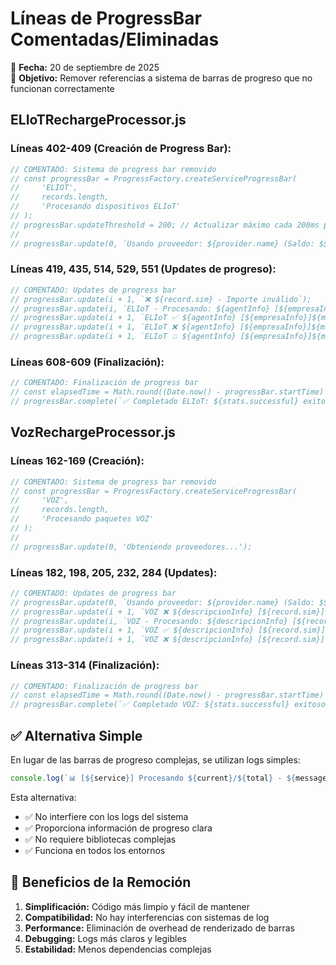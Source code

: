 # Líneas de ProgressBar Comentadas/Eliminadas

📅 **Fecha:** 20 de septiembre de 2025  
🎯 **Objetivo:** Remover referencias a sistema de barras de progreso que no funcionan correctamente

## ELIoTRechargeProcessor.js

### Líneas 402-409 (Creación de Progress Bar):
```javascript
// COMENTADO: Sistema de progress bar removido
// const progressBar = ProgressFactory.createServiceProgressBar(
//     'ELIOT', 
//     records.length, 
//     'Procesando dispositivos ELIoT'
// );
// progressBar.updateThreshold = 200; // Actualizar máximo cada 200ms para menor overhead
// 
// progressBar.update(0, `Usando proveedor: ${provider.name} (Saldo: $${provider.balance})`);
```

### Líneas 419, 435, 514, 529, 551 (Updates de progreso):
```javascript
// COMENTADO: Updates de progress bar
// progressBar.update(i + 1, `❌ ${record.sim} - Importe inválido`);
// progressBar.update(i, `ELIoT - Procesando: ${agentInfo} [${empresaInfo}] ($${record.importe_recarga})${minutosInfo}`);
// progressBar.update(i + 1, `ELIoT ✅ ${agentInfo} [${empresaInfo}]${minutosInfo} - OK`);
// progressBar.update(i + 1, `ELIoT ❌ ${agentInfo} [${empresaInfo}]${minutosInfo} - Error`);
// progressBar.update(i + 1, `ELIoT 💥 ${agentInfo} [${empresaInfo}]${minutosInfo} - Excepción`);
```

### Líneas 608-609 (Finalización):
```javascript
// COMENTADO: Finalización de progress bar
// const elapsedTime = Math.round((Date.now() - progressBar.startTime) / 1000);
// progressBar.complete(`✅ Completado ELIoT: ${stats.successful} exitosos, ${stats.failed} errores en ${elapsedTime > 60 ? Math.floor(elapsedTime / 60) + 'm ' + (elapsedTime % 60) + 's' : elapsedTime + 's'}`);
```

## VozRechargeProcessor.js

### Líneas 162-169 (Creación):
```javascript
// COMENTADO: Sistema de progress bar removido
// const progressBar = ProgressFactory.createServiceProgressBar(
//     'VOZ', 
//     records.length, 
//     'Procesando paquetes VOZ'
// );
// 
// progressBar.update(0, 'Obteniendo proveedores...');
```

### Líneas 182, 198, 205, 232, 284 (Updates):
```javascript
// COMENTADO: Updates de progress bar
// progressBar.update(0, `Usando proveedor: ${provider.name} (Saldo: $${provider.balance})`);
// progressBar.update(i + 1, `VOZ ❌ ${descripcionInfo} [${record.sim}] - Código desconocido`);
// progressBar.update(i, `VOZ - Procesando: ${descripcionInfo} [${record.sim}] - ${paqueteConfig.descripcion} ($${paqueteConfig.monto})`);
// progressBar.update(i + 1, `VOZ ✅ ${descripcionInfo} [${record.sim}] - Recargado exitosamente`);
// progressBar.update(i + 1, `VOZ ❌ ${descripcionInfo} [${record.sim}] - Error: ${rechargeResult.error}`);
```

### Líneas 313-314 (Finalización):
```javascript
// COMENTADO: Finalización de progress bar
// const elapsedTime = Math.round((Date.now() - progressBar.startTime) / 1000);
// progressBar.complete(`✅ Completado VOZ: ${stats.successful} exitosos, ${stats.failed} errores en ${elapsedTime > 60 ? Math.floor(elapsedTime / 60) + 'm ' + (elapsedTime % 60) + 's' : elapsedTime + 's'}`);
```

## ✅ Alternativa Simple

En lugar de las barras de progreso complejas, se utilizan logs simples:

```javascript
console.log(`📊 [${service}] Procesando ${current}/${total} - ${message}`);
```

Esta alternativa:
- ✅ No interfiere con los logs del sistema
- ✅ Proporciona información de progreso clara
- ✅ No requiere bibliotecas complejas
- ✅ Funciona en todos los entornos

## 📝 Beneficios de la Remoción

1. **Simplificación:** Código más limpio y fácil de mantener
2. **Compatibilidad:** No hay interferencias con sistemas de log
3. **Performance:** Eliminación de overhead de renderizado de barras
4. **Debugging:** Logs más claros y legibles
5. **Estabilidad:** Menos dependencias complejas
